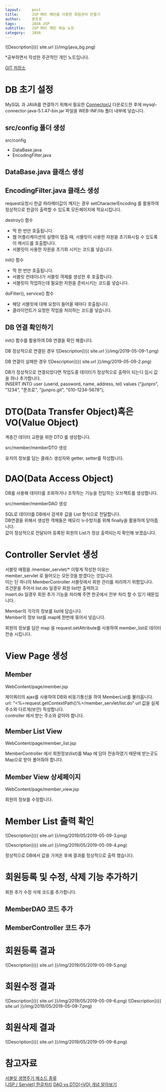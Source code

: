 ```yaml
---
layout:     post
title:      JSP MVC 패턴을 이용한 회원관리 만들기
author:     쭌프로
tags:       JAVA JSP
subtitle:   JSP MVC 패턴 복습 노트
category:   JAVA
---
```


<!-- Start Writing Below in Markdown -->

![Description]({{ site.url }}/img/java_bg.png)

*공부하면서 작성한 주관적인 개인 노트입니다.

<a href="https://github.com/alalstjr/Java-study/tree/master/MVC%20%ED%8C%A8%ED%84%B4%EC%9D%84%20%ED%99%9C%EC%9A%A9%ED%95%9C%20%ED%9A%8C%EC%9B%90%EA%B4%80%EB%A6%AC/memberMVC">GIT 저장소</a>

# DB 초기 설정

MySQL 과 JAVA를 연결하기 위해서 필요한 <a href="https://dev.mysql.com/downloads/connector/j/5.1.html">Connector/J</a> 다운로드한 후에
mysql-connector-java-5.1.47-bin.jar 파일을 WEB-INF/lib 폴더 내부에 넣습니다. 

## src/config 폴더 생성

src/config
  - DataBase.java
  - EncodingFilter.java
  
## DataBase.java 클래스 생성

<script src="https://gist.github.com/alalstjr/012b33aff5fcb11020885e68bc48279c.js"></script>

## EncodingFilter.java 클래스 생성

request요청시 한글 파라메터값이 깨지는 경우 setCharacterEncoding 를 활용하여 <br/>
정상적으로 한글이 출력할 수 있도록 모든페이지에 적요시킵니다.

<script src="https://gist.github.com/alalstjr/5d4056717993ffbf7dbcea8cd662c421.js"></script>

destroy() 함수
  - 딱 한 번만 호출됩니다.
  - 웹 어플리케이션의 실행이 멈출 때, 서블릿이 사용한 자원을 초기화시킬 수 있도록 이 메서드를 호출합니다.
  - 서블릿이 사용한 자원을 초기화 시키는 코드를 넣습니다.

init() 함수 
  - 딱 한 번만 호출됩니다.
  - 서블릿 컨테이너가 서블릿 객체를 생성한 후 호출합니다.
  - 서블릿이 작업하는데 필요한 자원을 준비시키는 코드를 넣습니다.
  
doFilter(), service() 함수
  - 해당 서블릿에 대해 요청이 들어올 때마다 호출됩니다.
  - 클라이언트가 요청한 작업을 처리하는 코드를 넣습니다.

## DB 연결 확인하기

init() 함수를 활용하여 DB 연결을 확인 해줍니다.

DB 정상적으로 연결된 경우
![Description]({{ site.url }}/img/2019-05-09-1.png)

DB 연결이 실패한 경우
![Description]({{ site.url }}/img/2019-05-09-2.png)

DB가 정상적으로 연결되었다면 작업도중 데이터가 정상적으로 출력이 되는디 임시 값을 하나 추가합니다. <br/>
INSERT INTO user (userid, password, name, address, tel) values ("jjunpro", "1234", "쭌프로", "jjunpro.git", "010-1234-5678");

# DTO(Data Transfer Object)혹은 VO(Value Object)

계층간 데이터 교환을 위한 DTO 를 생성합니다.

src/member/memberDTO 생성

<script src="https://gist.github.com/alalstjr/bf6170d88d61614bd19ddf061cb12863.js"></script>

유저의 정보를 담는 클래스 생성자와 getter, setter를 작성합니다.

# DAO(Data Access Object)

DB를 사용해 데이터를 조화하거나 조작하는 기능을 전담하는 오브젝트를 생성합니다.

src/member/memberDAO 생성

<script src="https://gist.github.com/alalstjr/c57c1feb9d7123c16655d49d13f1b53b.js"></script>

SQL로 데이터를 DB에서 검색후 값을 List 형식으로 전달합니다. <br/>
DB연결을 위해서 생성한 객체들은 메모리 누수방지를 위해 finally을 활용하여 닫아줍니다.<br/>
값이 정상적으로 전달되어 등록된 회원의 List가 정상 출력되는지 확인해 보겠습니다.

# Controller Servlet 생성

<script src="https://gist.github.com/alalstjr/d1d427d3b3a804c217218980c6882d07.js"></script>

서블릿 매핑을 /member_servlet/* 이렇게 작성한 이유는  <br/>
member_servlet 로 들어오는 모든것을 받겠다는 것입니다. <br/>
이는 단 하나의 MemberController 서블릿에서 회원 관리를 처리하기 위함입니다. <br/>
조건문을 주어서 list.do 일경우 회원 list만 출력하고 <br/>
insert.do 일경우 회원 추가 기능을 처리해 주면 한곳에서 전부 처리 할 수 있기 때문입니다.

Member의 각각의 정보를 list에 담습니다.  <br/>
Member의 정보 list를 map에 한번에 묶어서 넣습니다.

회원의 정보를 담은 map 을 request.setAttribute를 사용하여 member_list로 데이터 전송 시킵니다.

# View Page 생성

## Member

WebContent/page/member.jsp

<script src="https://gist.github.com/alalstjr/72a47a805d371337eeb6dd6676914504.js"></script>

제이쿼리의 ajax를 사용하여 DB와 비동기통신을 하여 MemberList를 불러옵니다. <br/>
url: "<%=request.getContextPath()%>/member_servlet/list.do" url 값을 실제 주소와 다르게(보안) 작성합니다. <br/>
controller 에서 받는 주소와 같아야 합니다.

## Member List View

WebContent/page/member_list.jsp

<script src="https://gist.github.com/alalstjr/0dd1185a739c502fa39bedc9876448ec.js"></script>

MemberController 에서 회원정보(list)를 Map 에 담아 전송하였기 때문에
받는곳도 Map으로 받아 풀어줘야 합니다.

## Member View 상세페이지

WebContent/page/member_view.jsp

<script src="https://gist.github.com/alalstjr/62c6de92740d7c53b1cfa115b3b90ad4.js"></script>

회원의 정보를 수정합니다.

# Member List 출력 확인

![Description]({{ site.url }}/img/2019/05/2019-05-09-3.png)

![Description]({{ site.url }}/img/2019/05/2019-05-09-4.png)

정상적으로 DB에서 값을 가져온 후에 결과를 정상적으로 출력 했습니다.

# 회원등록 및 수정, 삭제 기능 추가하기

회원 추가 수정 삭제 코드를 추가합니다.

## MemberDAO 코드 추가

<script src="https://gist.github.com/alalstjr/e66da4cc2fd08406f40a49c657d7c851.js"></script>

## MemberController 코드 추가

<script src="https://gist.github.com/alalstjr/7a54aff20995840461c530b5250991e0.js"></script>

# 회원등록 결과

![Description]({{ site.url }}/img/2019/05/2019-05-09-5.png)

# 회원수정 결과

![Description]({{ site.url }}/img/2019/05/2019-05-09-6.png)
![Description]({{ site.url }}/img/2019/05/2019-05-09-7.png)

# 회원삭제 결과

![Description]({{ site.url }}/img/2019/05/2019-05-09-8.png)

# 참고자료

<a href="https://uoonleen.tistory.com/60">서블릿 생명주기 메소드 종류</a> <br/>
<a href="http://blog.devez.net/163">[JSP / Servlet] 한글처리</a>
<a href="https://jungwoon.github.io/common%20sense/2017/11/16/DAO-VO-DTO/">DAO vs DTO(=VO) 개념 알아보기</a>
